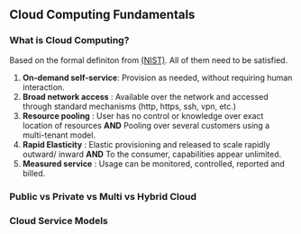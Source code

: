 ## Cloud Computing Fundamentals
### What is Cloud Computing?
Based on the formal definiton from [(NIST)](https://github.com/shamasun/SAA-C03/blob/703d03ef3e8df7f3fa2ee3fd2674d5acecf02d07/01.%20Cloud%20Computing%20Fundamentals/nistspecialpublication800-145.pdf). All of them need to be satisfied.

1.  **On-demand self-service**: Provision as needed, without requiring human interaction.
2.  **Broad network access**  : Available over the network and accessed through standard mechanisms (http, https, ssh, vpn, etc.)
3.  **Resource pooling**      : User has no control or knowledge over exact location of resources **AND** Pooling over several customers using a multi-tenant model.
4.  **Rapid Elasticity**      : Elastic provisioning and released to scale rapidly outward/ inward **AND** To the consumer, capabilities appear unlimited. 
5.  **Measured service**      : Usage can be monitored, controlled, reported and billed.

### Public vs Private vs Multi vs Hybrid Cloud
### Cloud Service Models